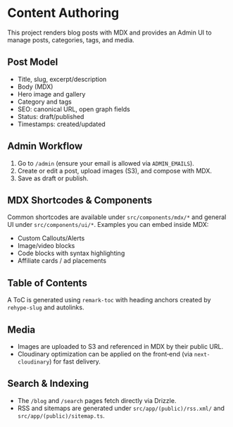 # Content Authoring

This project renders blog posts with MDX and provides an Admin UI to manage posts, categories, tags, and media.

## Post Model

- Title, slug, excerpt/description
- Body (MDX)
- Hero image and gallery
- Category and tags
- SEO: canonical URL, open graph fields
- Status: draft/published
- Timestamps: created/updated

## Admin Workflow

1. Go to `/admin` (ensure your email is allowed via `ADMIN_EMAILS`).
2. Create or edit a post, upload images (S3), and compose with MDX.
3. Save as draft or publish.

## MDX Shortcodes & Components

Common shortcodes are available under `src/components/mdx/*` and general UI under `src/components/ui/*`.
Examples you can embed inside MDX:

- Custom Callouts/Alerts
- Image/video blocks
- Code blocks with syntax highlighting
- Affiliate cards / ad placements

## Table of Contents

A ToC is generated using `remark-toc` with heading anchors created by `rehype-slug` and autolinks.

## Media

- Images are uploaded to S3 and referenced in MDX by their public URL.
- Cloudinary optimization can be applied on the front‑end (via `next-cloudinary`) for fast delivery.

## Search & Indexing

- The `/blog` and `/search` pages fetch directly via Drizzle.
- RSS and sitemaps are generated under `src/app/(public)/rss.xml/` and `src/app/(public)/sitemap.ts`.
